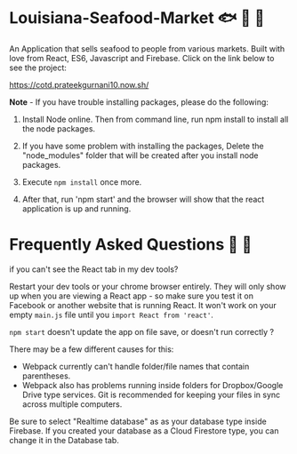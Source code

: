 # Louisiana-Seafood-Market 🐟 🐠 🍤



An Application that sells seafood to people from various markets. Built with love from React, ES6, Javascript and Firebase. Click on the link below to see the project:

https://cotd.prateekgurnani10.now.sh/

**Note** - If you have trouble installing packages, please do the following:

1. Install Node online. Then from command line, run npm install to install all the node packages.
2. If you have some problem with installing the packages, Delete the "node_modules" folder that will be created after you install node packages.
3. Execute `npm install` once more.

4. After that, run 'npm start' and the browser will show that the react application is up and running.

# Frequently Asked Questions 🤔 🤔

if you can't see the React tab in my dev tools?

Restart your dev tools or your chrome browser entirely. They will only show up when you are viewing a React app - so make sure you test it on Facebook or another website that is running React. It won't work on your empty `main.js` file until you `import React from 'react'`.

`npm start` doesn't update the app on file save, or doesn't run correctly ?

There may be a few different causes for this:

- Webpack currently can't handle folder/file names that contain parentheses.
- Webpack also has problems running inside folders for Dropbox/Google Drive type services. Git is recommended for keeping your files in sync across multiple computers.

Be sure to select "Realtime database" as as your database type inside Firebase. If you created your database as a Cloud Firestore type, you can change it in the Database tab.
